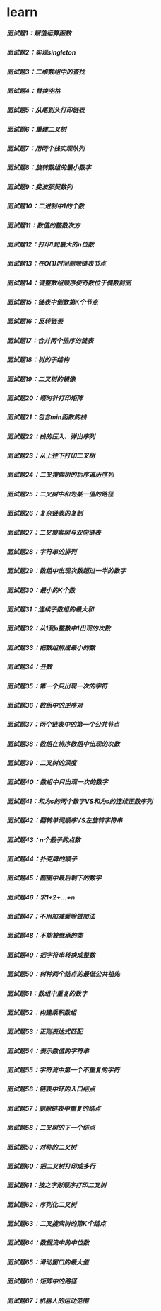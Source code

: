# learn
##### 面试题1：赋值运算函数
##### 面试题2：实现singleton
##### 面试题3：二维数组中的查找
##### 面试题4：替换空格	
##### 面试题5：从尾到头打印链表
##### 面试题6：重建二叉树	
##### 面试题7：用两个栈实现队列	
##### 面试题8：旋转数组的最小数字
##### 面试题9：斐波那契数列	
##### 面试题10：二进制中1的个数	
##### 面试题11：数值的整数次方	
##### 面试题12：打印1到最大的n位数
##### 面试题13：在O(1)时间删除链表节点	
##### 面试题14：调整数组顺序使奇数位于偶数前面
##### 面试题15：链表中倒数第K个节点	
##### 面试题16：反转链表	
##### 面试题17：合并两个排序的链表
##### 面试题18：树的子结构	
##### 面试题19：二叉树的镜像	
##### 面试题20：顺时针打印矩阵	
##### 面试题21：包含min函数的栈
##### 面试题22：栈的压入、弹出序列	
##### 面试题23：从上往下打印二叉树	
##### 面试题24：二叉搜索树的后序遍历序列	
##### 面试题25：二叉树中和为某一值的路径	
##### 面试题26：复杂链表的复制	
##### 面试题27：二叉搜索树与双向链表	
##### 面试题28：字符串的排列	
##### 面试题29：数组中出现次数超过一半的数字	
##### 面试题30：最小的K个数	
##### 面试题31：连续子数组的最大和	
##### 面试题32：从1到n整数中1出现的次数	
##### 面试题33：把数组排成最小的数	
##### 面试题34：丑数	
##### 面试题35：第一个只出现一次的字符
##### 面试题36：数组中的逆序对
##### 面试题37：两个链表中的第一个公共节点
##### 面试题38：数组在排序数组中出现的次数	
##### 面试题39：二叉树的深度	
##### 面试题40：数组中只出现一次的数字	
##### 面试题41：和为s的两个数字VS和为s的连续正数序列	
##### 面试题42：翻转单词顺序VS左旋转字符串	
##### 面试题43：n个骰子的点数	
##### 面试题44：扑克牌的顺子	
##### 面试题45：圆圈中最后剩下的数字	
##### 面试题46：求1+2+…+n
##### 面试题47：不用加减乘除做加法	
##### 面试题48：不能被继承的类	
##### 面试题49：把字符串转换成整数
##### 面试题50：树种两个结点的最低公共祖先	
##### 面试题51：数组中重复的数字	
##### 面试题52：构建乘积数组
##### 面试题53：正则表达式匹配	
##### 面试题54：表示数值的字符串	
##### 面试题55：字符流中第一个不重复的字符	
##### 面试题56：链表中环的入口结点	
##### 面试题57：删除链表中重复的结点	
##### 面试题58：二叉树的下一个结点	
##### 面试题59：对称的二叉树
##### 面试题60：把二叉树打印成多行	
##### 面试题61：按之字形顺序打印二叉树	
##### 面试题62：序列化二叉树
##### 面试题63：二叉搜索树的第K个结点
##### 面试题64：数据流中的中位数	
##### 面试题65：滑动窗口的最大值	
##### 面试题66：矩阵中的路径	
##### 面试题67：机器人的运动范围

